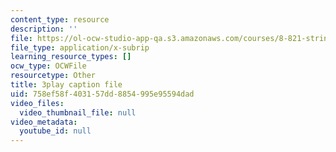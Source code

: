 ```yaml
---
content_type: resource
description: ''
file: https://ol-ocw-studio-app-qa.s3.amazonaws.com/courses/8-821-string-theory-and-holographic-duality-fall-2014/758ef58f403157dd8854995e95594dad_1OGZCt58GLc.vtt
file_type: application/x-subrip
learning_resource_types: []
ocw_type: OCWFile
resourcetype: Other
title: 3play caption file
uid: 758ef58f-4031-57dd-8854-995e95594dad
video_files:
  video_thumbnail_file: null
video_metadata:
  youtube_id: null
---
```

